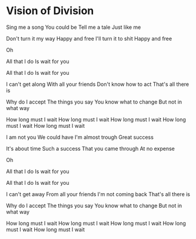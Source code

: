 # Vision of Division

Sing me a song
You could be
Tell me a tale
Just like me

Don't turn it my way
Happy and free
I'll turn it to shit
Happy and free

Oh

All that I do
Is wait for you

All that I do
Is wait for you

I can't get along
With all your friends
Don't know how to act
That's all there is

Why do I accept
The things you say
You know what to change
But not in what way

How long must I wait
How long must I wait
How long must I wait
How long must I wait
How long must I wait

I am not you
We could have
I'm almost trough
Great success

It's about time
Such a success
That you came through
At no expense

Oh

All that I do
Is wait for you

All that I do
Is wait for you

I can't get away
From all your friends
I'm not coming back
That's all there is

Why do I accept
The things you say
You know what to change
But not in what way

How long must I wait
How long must I wait
How long must I wait
How long must I wait
How long must I wait
